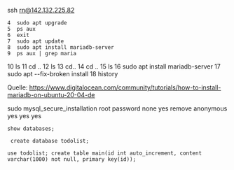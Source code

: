

ssh rn@142.132.225.82

    4  sudo apt upgrade
    5  ps aux
    6  exit
    7  sudo apt update
    8  sudo apt install mariadb-server
    9  ps aux | grep maria
   10  ls
   11  cd ..
   12  ls
   13  cd..
   14  cd ..
   15  ls
   16  sudo apt install mariadb-server
   17  sudo apt --fix-broken install
   18  history

Quelle:
https://www.digitalocean.com/community/tutorials/how-to-install-mariadb-on-ubuntu-20-04-de

sudo mysql_secure_installation
   root password
   none
   yes remove anonymous
   yes
   yes
   yes

    show databases;

     create database todolist;

    use todolist; create table main(id int auto_increment, content varchar(1000) not null, primary key(id));